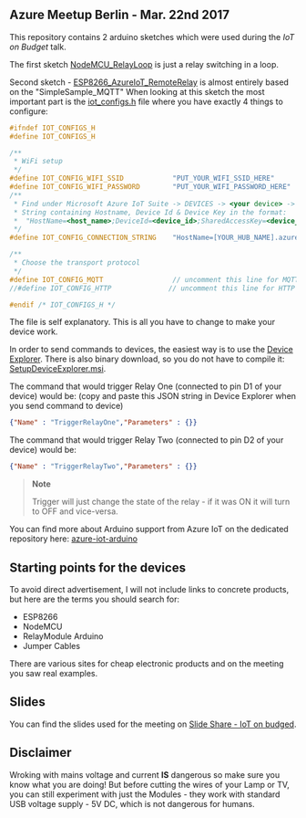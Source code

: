 ## Azure Meetup Berlin - Mar. 22nd 2017
This repository contains 2 arduino sketches which were used during the *IoT on Budget* talk.

The first sketch [NodeMCU_RelayLoop](NodeMCU_RelayLoop/) is just a relay switching in a loop.

Second sketch - [ESP8266_AzureIoT_RemoteRelay](ESP8266_AzureIoT_RemoteRelay/) is almost entirely based on the "SimpleSample_MQTT" 
When looking at this sketch the most important part is the [iot_configs.h](ESP8266_AzureIoT_RemoteRelay/iot_configs.h) file where you have exactly 4 things to configure:

```c
#ifndef IOT_CONFIGS_H
#define IOT_CONFIGS_H

/**
 * WiFi setup
 */
#define IOT_CONFIG_WIFI_SSID            "PUT_YOUR_WIFI_SSID_HERE"
#define IOT_CONFIG_WIFI_PASSWORD        "PUT_YOUR_WIFI_PASSWORD_HERE"
/**
 * Find under Microsoft Azure IoT Suite -> DEVICES -> <your device> -> Device Details and Authentication Keys
 * String containing Hostname, Device Id & Device Key in the format:
 *  "HostName=<host_name>;DeviceId=<device_id>;SharedAccessKey=<device_key>"    
 */
#define IOT_CONFIG_CONNECTION_STRING    "HostName=[YOUR_HUB_NAME].azure-devices.net;DeviceId=[DEVICE_ID_FROM_IOT_HUB];SharedAccessKey=[DEVICE_KEY_FROM_IOT_HUB]"

/** 
 * Choose the transport protocol
 */
#define IOT_CONFIG_MQTT                 // uncomment this line for MQTT
//#define IOT_CONFIG_HTTP              // uncomment this line for HTTP

#endif /* IOT_CONFIGS_H */
```

The file is self explanatory. This is all you have to change to make your device work.

In order to send commands to devices, the easiest way is to use the [Device Explorer](https://github.com/Azure/azure-iot-sdk-csharp/tree/master/tools/DeviceExplorer). 
There is also binary download, so you do not have to compile it: [SetupDeviceExplorer.msi](https://github.com/Azure/azure-iot-sdks/releases/download/2016-11-17/SetupDeviceExplorer.msi).

The command that would trigger Relay One (connected to pin D1 of your device) would be:
(copy and paste this JSON string in Device Explorer when you send command to device)
```json
{"Name" : "TriggerRelayOne","Parameters" : {}}
```

The command that would trigger Relay Two (connected to pin D2 of your device) would be:
```json
{"Name" : "TriggerRelayTwo","Parameters" : {}}
```

> **Note**
>
> Trigger will just change the state of the relay - if it was ON it will turn to OFF and vice-versa.

You can find more about Arduino support from Azure IoT on the dedicated repository here: [azure-iot-arduino](https://github.com/Azure/azure-iot-arduino)

## Starting points for the devices
To avoid direct advertisement, I will not include links to concrete products, but here are the terms you should search for:

 - ESP8266
 - NodeMCU
 - RelayModule Arduino
 - Jumper Cables

There are various sites for cheap electronic products and on the meeting you saw real examples.

## Slides

You can find the slides used for the meeting on [Slide Share - IoT on budged](https://www.slideshare.net/AntonStaykov/iot-on-budget).

## Disclaimer

Wroking with mains voltage and current **IS** dangerous so make sure you know what you are doing! 
But before cutting the wires of your Lamp or TV, you can still experiment with just the Modules - 
they work with standard USB voltage supply - 5V DC, which is not dangerous for humans.

